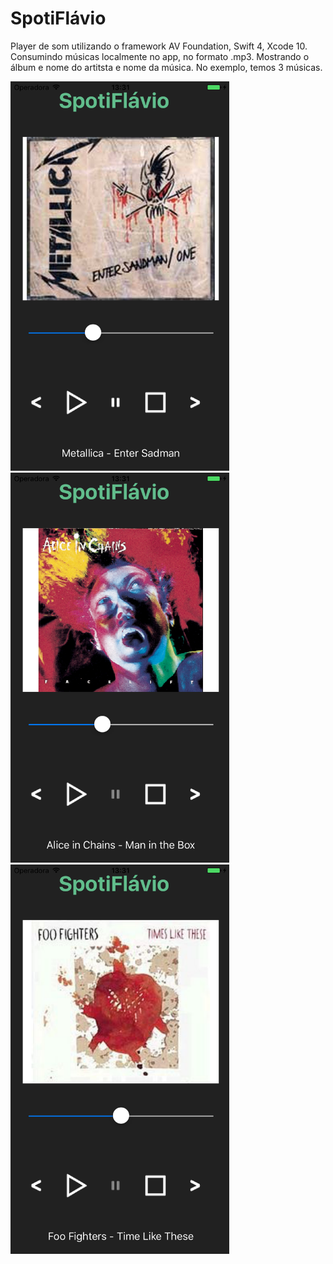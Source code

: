 # SpotiFlávio

Player de som utilizando o framework AV Foundation, Swift 4, Xcode 10. Consumindo músicas localmente no app, no 
formato .mp3. Mostrando o álbum e nome do artitsta e nome da música. No exemplo, temos 3 músicas.

<p align = "left">
<img src="https://github.com/oliveiradeflavio/ios/blob/master/Player%20Som/imagens/musica1.png" width="350" alt="">
  

<img src="https://github.com/oliveiradeflavio/ios/blob/master/Player%20Som/imagens/musica2.png" width="350" alt="">
  

<img src="https://github.com/oliveiradeflavio/ios/blob/master/Player%20Som/imagens/musica3.png" width="350" alt="">


